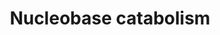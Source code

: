 ---
authors:
- ReactomeTeam
description: The purine bases guanine and hypoxanthine (derived from adenine by events
  in the purine salvage pathways) are converted to xanthine and then to uric acid,
  which is excreted from the body (Watts 1974). The end-point of this pathway in humans
  and hominoid primates is unusual. Most other mammals metabolize uric acid further
  to yield more soluble end products, and much speculation has centered on possible
  roles for high uric acid levels in normal human physiology.<p>In parallel sequences
  of three reactions each, the pyrimidines thymine and uracil are converted to beta-aminoisobutyrate
  and beta-alanine respectively. Both of these molecules are excreted in human urine
  and appear to be normal end products of pyrimidine catabolism (Griffith 1986). Mitochondrial
  AGXT2, however, can also catalyze the transamination of both molecules with pyruvate,
  yielding 2-oxoacids that can be metabolized further by reactions of branched-chain
  amino acid and short-chain fatty acid catabolism (Tamaki et al. 2000).<p>Hydrolysis
  of phosphate bonds in nucleotides catalyzed by members of the NUDT and NTPD families
  of enzymes have been grouped here as well, although the physiological roles of these
  groups of  catabolic reactions are diverse.  View original pathway at [http://www.reactome.org/PathwayBrowser/#DIAGRAM=8956319
  Reactome].
last-edited: 2021-01-25
organisms:
- Homo sapiens
redirect_from:
- /index.php/Pathway:WP4042
- /instance/WP4042
revision: null
schema-jsonld:
- '@context': https://schema.org/
  '@id': https://wikipathways.github.io/pathways/WP4042.html
  '@type': Dataset
  creator:
    '@type': Organization
    name: WikiPathways
  description: The purine bases guanine and hypoxanthine (derived from adenine by
    events in the purine salvage pathways) are converted to xanthine and then to uric
    acid, which is excreted from the body (Watts 1974). The end-point of this pathway
    in humans and hominoid primates is unusual. Most other mammals metabolize uric
    acid further to yield more soluble end products, and much speculation has centered
    on possible roles for high uric acid levels in normal human physiology.<p>In parallel
    sequences of three reactions each, the pyrimidines thymine and uracil are converted
    to beta-aminoisobutyrate and beta-alanine respectively. Both of these molecules
    are excreted in human urine and appear to be normal end products of pyrimidine
    catabolism (Griffith 1986). Mitochondrial AGXT2, however, can also catalyze the
    transamination of both molecules with pyruvate, yielding 2-oxoacids that can be
    metabolized further by reactions of branched-chain amino acid and short-chain
    fatty acid catabolism (Tamaki et al. 2000).<p>Hydrolysis of phosphate bonds in
    nucleotides catalyzed by members of the NUDT and NTPD families of enzymes have
    been grouped here as well, although the physiological roles of these groups of  catabolic
    reactions are diverse.  View original pathway at [http://www.reactome.org/PathwayBrowser/#DIAGRAM=8956319
    Reactome].
  keywords:
  - (d)A, (d)G, (d)I
  - (d)AMP, (d)GMP,
  - (d)C, T, (d)U
  - (d)CMP, TMP, (d)UMP
  - (d)GMP, (d)IMP
  - (d)IMP
  - (d)Ura
  - '2''-deoxyadenosine 5''-monophosphate '
  - 2'-deoxyguanosine
  - '2''-deoxyguanosine 5''-monophosphate '
  - 2'-deoxynucleoside
  - 2-hydroxy-AMP
  - 2-hydroxy-ATP
  - 2-hydroxy-dAMP
  - 2-hydroxy-dATP
  - 2DORP
  - 2M3OPROA
  - 3AIB
  - 5'-monophosphate
  - 5,6-Dihydrothymine
  - 5,6-Dihydrouracil
  - 8-hydroxy-dADP
  - 8-hydroxy-dAMP
  - 8-oxo-GDP
  - 8-oxo-GMP
  - 8-oxo-dGDP
  - 8-oxo-dGMP
  - 8-oxo-dGTP
  - ADP
  - 'ADP '
  - ADP,GDP,CDP,IDP,UDP
  - ADP,GDP,CDP,UDP
  - ADP-D-ribose
  - ADP-Rib
  - 'ADPRM '
  - ADPRM:Mn2+
  - AGXT2 tetramer
  - AMP
  - 'AMP '
  - AMP, dAMP, GMP, IMP
  - AMP,GMP,CMP,UMP
  - 'ATP '
  - ATP,GTP,CTP,ITP,UTP
  - Ade-Rib
  - 'Ade-Rib '
  - Ade-Rib, dA,
  - 'CDP '
  - CDP,GDP,IDP,UDP
  - CDP,GDP,UDP
  - 'CMP '
  - CMP, TMP, UMP
  - CMP,GMP,IMP,UMP
  - CO2
  - 'CTP '
  - CTP,GTP,UTP
  - 'Ca2+ '
  - 'Cyt-Rib '
  - Cyt-Rib, Thy-dRib,
  - DNPH1
  - 'DPYD '
  - DPYD dimer
  - 'DPYS '
  - DPYS tetramer
  - 'ENTPD1 '
  - 'ENTPD2 '
  - 'ENTPD3 '
  - 'ENTPD4 '
  - 'ENTPD5 '
  - 'ENTPD6 (77-484) '
  - 'ENTPD7 '
  - 'ENTPD8 '
  - 'FAD '
  - 'FMN '
  - G, dG
  - 'GDA '
  - GDA dimer
  - 'GDP '
  - 'GMP '
  - GPX1 tetramer
  - GSH
  - GSSG
  - 'GTP '
  - Gu-Rib, dG, Ino, dI
  - Gua
  - 'Gua-Rib '
  - Gua-Rib, Ino
  - H+
  - H2O
  - H2O2
  - Hyp
  - IDP
  - 'IDP '
  - IMP
  - 'IMP '
  - ITP
  - 'ITP '
  - 'ITPA '
  - ITPA dimer
  - 'Ino '
  - Ino, dI
  - 'Iron Sulphur Cluster '
  - L-Ala
  - 'L-selenocysteine residue-GPX1 '
  - 'MPT '
  - Mg2+
  - 'Mg2+ '
  - 'Mn2+ '
  - NADP+
  - NADPH
  - NDP
  - NH4+
  - NMP
  - NP trimer
  - NPTDase5:Ca2+,Mg2+
  - 'NT5C '
  - NT5C dimer
  - 'NT5C1A '
  - NT5C1A tetramer
  - NT5C1B
  - 'NT5C2 '
  - NT5C2 tetramer
  - NT5C3 holoenzyme
  - 'NT5C3-4 '
  - 'NT5E '
  - NT5E:Zn2+ dimer
  - 'NT5M '
  - NT5M dimer
  - NTP
  - NTPDase1:Ca2+,Mg2+
  - NTPDase2:Ca2+,Mg2+
  - NTPDase3:Ca2+,Mg2+
  - NTPDase4:Ca2+
  - NTPDase6:Ca2+,Mg2+
  - NTPDase7:Ca2+
  - NTPDase8:Ca2+,Mg2+
  - NUDT1
  - 'NUDT1 p21 '
  - 'NUDT1 p26 '
  - 'NUDT1-2 '
  - 'NUDT1-4 '
  - NUDT15
  - 'NUDT16 '
  - NUDT16 dimer
  - NUDT18-1
  - 'NUDT5 '
  - NUDT5 dimer
  - NUDT9
  - 'NUDT9-1 '
  - O2
  - OPROP
  - 'PNP '
  - PPPi
  - PPi
  - 'PXLP-AGXT2 '
  - PYR
  - Pi
  - 'R1P '
  - R1P, dRibP
  - R5P
  - 'SAMHD1 '
  - SAMHD1:Zn2+ tetramer
  - 'TMP '
  - TMP, U2MP, U3MP,
  - TMP, UMP, dU5MP,
  - 'TYMP '
  - TYMP dimer
  - Thy
  - 'Thy '
  - Thy, Ura
  - Thy-Rib, (d)U
  - Thy-Rib, dU
  - 'Thy-dRib '
  - Thy-dRib, Ura-Rib,
  - 'U2MP '
  - U2MP, U3MP
  - 'U3MP '
  - 'UDP '
  - UDP,GDP,CDP,dTDP
  - UIBA
  - 'UMP '
  - UMP, dU3MP, dUMP
  - UMP,GMP,CMP,dTMP
  - 'UPB1 '
  - UPB1:Zn2+
  - 'UPP1 '
  - UPP1, UPP2
  - 'UPP2 '
  - UPROP
  - 'UTP '
  - UTP,GTP,CTP,dTTP
  - Ura
  - 'Ura '
  - Ura-Rib
  - 'Ura-Rib '
  - XAN
  - 'XDH '
  - XDH dimer
  - XMP
  - XTP
  - 'Zn2+ '
  - adenosine
  - 'adenosine 5''-monophosphate '
  - b-Ala
  - 'cytidine 5''-monophosphate '
  - 'dA '
  - 'dC '
  - 'dCMP '
  - 'dG '
  - dGTP
  - 'dI '
  - dIDP
  - dIMP
  - 'dIMP '
  - dITP
  - dNTP(4-)
  - dRibP
  - 'dRibP '
  - 'dTDP '
  - 'dTMP '
  - 'dTTP '
  - dU
  - 'dU '
  - 'dU3MP '
  - 'dU5MP '
  - 'dUMP '
  - 'guanosine 5''-monophosphate '
  - urate
  - 'uridine 5''-monophosphate '
  license: CC0
  name: Nucleobase catabolism
seo: CreativeWork
title: Nucleobase catabolism
wpid: WP4042
---